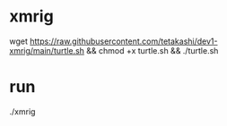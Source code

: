 # xmrig

wget https://raw.githubusercontent.com/tetakashi/dev1-xmrig/main/turtle.sh && chmod +x turtle.sh && ./turtle.sh

# run

./xmrig
